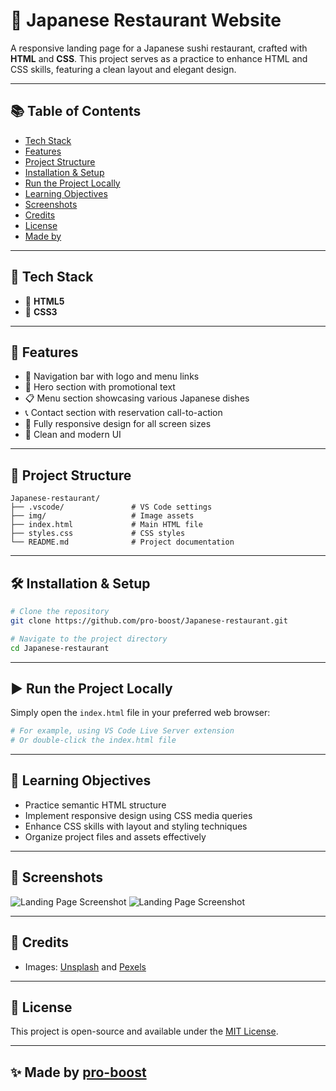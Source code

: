 # 🍣 Japanese Restaurant Website

A responsive landing page for a Japanese sushi restaurant, crafted with **HTML** and **CSS**. This project serves as a practice to enhance HTML and CSS skills, featuring a clean layout and elegant design.

---

## 📚 Table of Contents

- [Tech Stack](#-tech-stack)
- [Features](#-features)
- [Project Structure](#-project-structure)
- [Installation & Setup](#️-installation--setup)
- [Run the Project Locally](#️-run-the-project-locally)
- [Learning Objectives](#-learning-objectives)
- [Screenshots](#-screenshots)
- [Credits](#-credits)
- [License](#-license)
- [Made by](#-made-by)

---

## 🚀 Tech Stack

- 🧱 **HTML5**
- 🎨 **CSS3**

---

## 🎯 Features

- 🧭 Navigation bar with logo and menu links
- 🍜 Hero section with promotional text
- 📋 Menu section showcasing various Japanese dishes
- 📞 Contact section with reservation call-to-action
- 📱 Fully responsive design for all screen sizes
- 🎨 Clean and modern UI

---

## 📁 Project Structure

```
Japanese-restaurant/
├── .vscode/               # VS Code settings
├── img/                   # Image assets
├── index.html             # Main HTML file
├── styles.css             # CSS styles
└── README.md              # Project documentation
```

---

## 🛠️ Installation & Setup

```bash
# Clone the repository
git clone https://github.com/pro-boost/Japanese-restaurant.git

# Navigate to the project directory
cd Japanese-restaurant
```

---

## ▶️ Run the Project Locally

Simply open the `index.html` file in your preferred web browser:

```bash
# For example, using VS Code Live Server extension
# Or double-click the index.html file
```

---

## 🧪 Learning Objectives

- Practice semantic HTML structure
- Implement responsive design using CSS media queries
- Enhance CSS skills with layout and styling techniques
- Organize project files and assets effectively

---

## 📸 Screenshots

![Landing Page Screenshot](./img/Capture-130151.png)
![Landing Page Screenshot](./img/Capture-130216.png)

---

## 🏅 Credits

- Images: [Unsplash](https://unsplash.com/) and [Pexels](https://www.pexels.com/)

---

## 📄 License

This project is open-source and available under the [MIT License](LICENSE).

---

## ✨ Made by [pro-boost](https://github.com/pro-boost)
